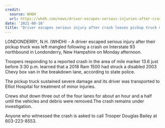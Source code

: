 ```yaml
---
credit:
  source: WHDH
  url: https://whdh.com/news/driver-escapes-serious-injuries-after-crash-leaves-pickup-truck-mangled-on-i-93-in-nh/
date: '2021-08-10'
title: "Driver escapes serious injury after crash leaves pickup truck mangled on I-93 in NH"
---
```

LONDONDERRY, N.H. (WHDH) - A driver escaped serious injury after their pickup truck was left mangled following a crash on Interstate 93 northbound in Londonderry, New Hampshire on Monday afternoon.

Troopers responding to a reported crash in the area of mile marker 13.6 just before 3:30 p.m. learned that a 2018 Ram 1500 had struck a disabled 2003 Chevy box van in the breakdown lane, according to state police.

The pickup truck sustained severe damage and its driver was transported to Elliot Hospital for treatment of minor injuries.

Crews shut down three out of the four lanes for about an hour and a half until the vehicles and debris were removed.The crash remains under investigation.

Anyone who witnessed the crash is asked to call Trooper Douglas Bailey at 603-223-8553.
